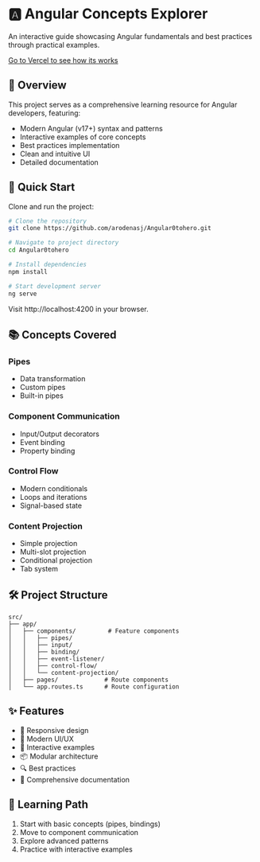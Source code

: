 # 🅰️ Angular Concepts Explorer

An interactive guide showcasing Angular fundamentals and best practices through practical examples.

[Go to Vercel to see how its works](https://angular0tohero.vercel.app/)

## 📌 Overview

This project serves as a comprehensive learning resource for Angular developers, featuring:

- Modern Angular (v17+) syntax and patterns
- Interactive examples of core concepts
- Best practices implementation
- Clean and intuitive UI
- Detailed documentation

## 🚀 Quick Start

Clone and run the project:

```bash
# Clone the repository
git clone https://github.com/arodenasj/Angular0tohero.git

# Navigate to project directory
cd Angular0tohero

# Install dependencies
npm install

# Start development server
ng serve
```

Visit http://localhost:4200 in your browser.

## 📚 Concepts Covered

### Pipes
- Data transformation
- Custom pipes
- Built-in pipes

### Component Communication
- Input/Output decorators
- Event binding
- Property binding

### Control Flow
- Modern conditionals
- Loops and iterations
- Signal-based state

### Content Projection
- Simple projection
- Multi-slot projection
- Conditional projection
- Tab system

## 🛠️ Project Structure
```
src/
├── app/
│   ├── components/         # Feature components
│   │   ├── pipes/
│   │   ├── input/
│   │   ├── binding/
│   │   ├── event-listener/
│   │   ├── control-flow/
│   │   └── content-projection/
│   ├── pages/             # Route components
│   └── app.routes.ts      # Route configuration
```

## ✨ Features
- 📱 Responsive design
- 🎨 Modern UI/UX
- 🔄 Interactive examples
- 📦 Modular architecture
- 🔍 Best practices
- 📝 Comprehensive documentation

## 🎯 Learning Path
1. Start with basic concepts (pipes, bindings)
2. Move to component communication
3. Explore advanced patterns
4. Practice with interactive examples
